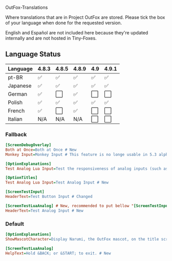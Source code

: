OutFox-Translations

Where translations that are in Project OutFox are stored. Please tick the box of your language when done for the requested version.

English and Español are not included here because they're updated internally and are not hosted in Tiny-Foxes.
## Language Status

Language | 4.8.3 | 4.8.5 | 4.8.9 | 4.9 |4.9.1 
:------------ | :------------- | :------------- | :------------- | :------------- | :-------------
pt-BR | ✅ | ✅ | ✅ | ✅| ✅
Japanese | ✅ | ✅ | ✅ | ✅| ✅
German | ✅ | ⬜️ | ✅ | ⬜️| ⬜️
Polish | ✅ | ✅ | ✅ | ✅| ✅
French | ✅ | ⬜️ | ✅ | ⬜️| ⬜️
Italian | N/A | N/A | N/A | ⬜️| ⬜️


<!--- This is a comment that won't appear in the read me, here are the emojis that you can add to tell if your language is done or not. Done: ✅Not Done: ⬜️Non applicable: N/A--->

### Fallback

```Ini
[ScreenDebugOverlay]
Both at Once=Both at Once # New
Monkey Input=Monkey Input # This feature is no longe usable in 5.3 alpha 4.9.2 (?) but we should not remove for compatibility in case anything tries to get that key

[OptionExplanations]
Test Analog Lua Input=Test the responsiveness of analog inputs (such as analog sticks, triggers, and MIDI inputs). # New

[OptionTitles]
Test Analog Lua Input=Test Analog Input # New

[ScreenTestInput]
HeaderText=Test Button Input # Changed

[ScreenTestLuaAnalog] # New, recommended to put bellow "[ScreenTestInput]"
HeaderText=Test Analog Input # New
```

### Default

```Ini
[OptionExplanations]
ShowMascotCharacter=Display Narumi, the OutFox mascot, on the title screen. # Changed

[ScreenTestLuaAnalog]
HelpText=Hold &BACK; or &START; to exit. # New
```
